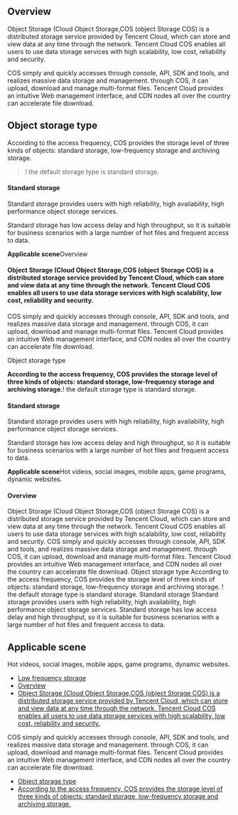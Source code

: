 ## Overview

Object Storage (Cloud Object Storage,COS (object Storage COS) is a distributed storage service provided by Tencent Cloud, which can store and view data at any time through the network. Tencent Cloud COS enables all users to use data storage services with high scalability, low cost, reliability and security.

COS simply and quickly accesses through console, API, SDK and tools, and realizes massive data storage and management. through COS, it can upload, download and manage multi-format files. Tencent Cloud provides an intuitive Web management interface, and CDN nodes all over the country can accelerate file download.

## Object storage type

According to the access frequency, COS provides the storage level of three kinds of objects: standard storage, low-frequency storage and archiving storage.

> ! the default storage type is standard storage.

#### Standard storage

Standard storage provides users with high reliability, high availability, high performance object storage services.

Standard storage has low access delay and high throughput, so it is suitable for business scenarios with a large number of hot files and frequent access to data.

**Applicable scene**Overview

#### Object Storage (Cloud Object Storage,COS (object Storage COS) is a distributed storage service provided by Tencent Cloud, which can store and view data at any time through the network. Tencent Cloud COS enables all users to use data storage services with high scalability, low cost, reliability and security.

COS simply and quickly accesses through console, API, SDK and tools, and realizes massive data storage and management. through COS, it can upload, download and manage multi-format files. Tencent Cloud provides an intuitive Web management interface, and CDN nodes all over the country can accelerate file download.

Object storage type

**According to the access frequency, COS provides the storage level of three kinds of objects: standard storage, low-frequency storage and archiving storage.**! the default storage type is standard storage.

#### Standard storage

Standard storage provides users with high reliability, high availability, high performance object storage services.

Standard storage has low access delay and high throughput, so it is suitable for business scenarios with a large number of hot files and frequent access to data.

**Applicable scene**Hot videos, social images, mobile apps, game programs, dynamic websites.

#### Overview

Object Storage (Cloud Object Storage,COS (object Storage COS) is a distributed storage service provided by Tencent Cloud, which can store and view data at any time through the network. Tencent Cloud COS enables all users to use data storage services with high scalability, low cost, reliability and security.
COS simply and quickly accesses through console, API, SDK and tools, and realizes massive data storage and management. through COS, it can upload, download and manage multi-format files. Tencent Cloud provides an intuitive Web management interface, and CDN nodes all over the country can accelerate file download.
Object storage type
According to the access frequency, COS provides the storage level of three kinds of objects: standard storage, low-frequency storage and archiving storage.
! the default storage type is standard storage.
Standard storage
Standard storage provides users with high reliability, high availability, high performance object storage services.
Standard storage has low access delay and high throughput, so it is suitable for business scenarios with a large number of hot files and frequent access to data.

## Applicable scene

Hot videos, social images, mobile apps, game programs, dynamic websites.

- [Low frequency storage](https://cloud.tencent.com/document/product/436/6224)
- [Overview](https://cloud.tencent.com/document/product/436/8186)
- [Object Storage (Cloud Object Storage,COS (object Storage COS) is a distributed storage service provided by Tencent Cloud, which can store and view data at any time through the network. Tencent Cloud COS enables all users to use data storage services with high scalability, low cost, reliability and security.](https://intl.cloud.tencent.com/document/product/436/14518)

COS simply and quickly accesses through console, API, SDK and tools, and realizes massive data storage and management. through COS, it can upload, download and manage multi-format files. Tencent Cloud provides an intuitive Web management interface, and CDN nodes all over the country can accelerate file download.

- [Object storage type](https://cloud.tencent.com/document/product/436/13312)
- [According to the access frequency, COS provides the storage level of three kinds of objects: standard storage, low-frequency storage and archiving storage.](https://cloud.tencent.com/document/product/436/13324)